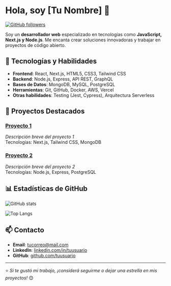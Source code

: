 # Hola, soy [Tu Nombre] 👋

[![GitHub followers](https://img.shields.io/github/followers/tuusuario?label=Follow&style=social)](https://github.com/maxitrigo)

Soy un **desarrollador web** especializado en tecnologías como **JavaScript, Next.js y Node.js**. Me encanta crear soluciones innovadoras y trabajar en proyectos de código abierto.

## 🚀 Tecnologías y Habilidades

- **Frontend**: React, Next.js, HTML5, CSS3, Tailwind CSS
- **Backend**: Node.js, Express, API REST, GraphQL
- **Bases de Datos**: MongoDB, MySQL, PostgreSQL
- **Herramientas**: Git, GitHub, Docker, AWS, Vercel
- **Otras habilidades**: Testing (Jest, Cypress), Arquitectura Serverless

## 🌟 Proyectos Destacados

### [Proyecto 1](https://github.com/tuusuario/proyecto1)
_Descripción breve del proyecto 1_  
Tecnologías: Next.js, Tailwind CSS, MongoDB

### [Proyecto 2](https://github.com/tuusuario/proyecto2)
_Descripción breve del proyecto 2_  
Tecnologías: Node.js, Express, PostgreSQL

## 📊 Estadísticas de GitHub

![GitHub stats](https://github-readme-stats.vercel.app/api?username=tuusuario&show_icons=true&theme=dark&count_private=true)

![Top Langs](https://github-readme-stats.vercel.app/api/top-langs/?username=tuusuario&layout=compact&theme=dark)

## 📫 Contacto

- **Email**: [tucorreo@mail.com](mailto:tucorreo@mail.com)
- **LinkedIn**: [linkedin.com/in/tuusuario](https://linkedin.com/in/tuusuario)
- **GitHub**: [github.com/tuusuario](https://github.com/tuusuario)

---

⭐️ _Si te gustó mi trabajo, ¡considerá seguirme o dejar una estrella en mis proyectos!_ 😊
